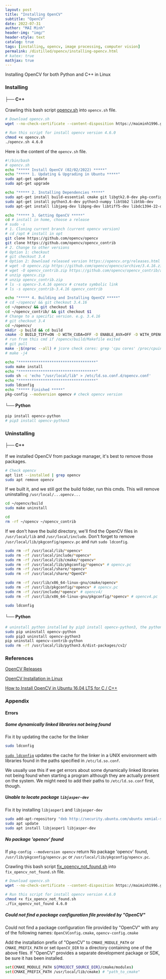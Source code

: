```yaml
---
layout: post
title: "Installing OpenCV"
subtitle: "OpenCV"
date: 2022-07-31
author: "MAI Minh"
header-img: "img/"
header-style: text
catalog: true
tags: [installing, opencv, image processing, computer vision]
permalink: /distilled/opencv/installing-opencv.html
# katex: true
mathjax: true
---
```


Installing OpenCV for both Python and C++ in Linux

### Installing

#### ├── C++

Crawling this bash script [opencv.sh](https://maiminh1996.github.io/scripts/opencv.sh) into `opencv.sh` file.
```bash
# Download opencv.sh
wget --no-check-certificate --content-disposition https://maiminh1996.github.io/scripts/opencv.sh -O opencv.sh

# Run this script for install opencv version 4.6.0
chmod +x opencv.sh  
./opencv.sh 4.6.0
```

Here is the content of the `opencv.sh` file.
```bash
#!/bin/bash
# opencv.sh
echo "***** Install OpenCV (02/02/2022) *****"
echo "***** 1. Updating & Upgrading in Ubuntu *****"
sudo apt-get update
sudo apt-get upgrade

echo "***** 2. Installing Dependencies *****"
sudo apt-get install build-essential cmake git libgtk2.0-dev pkg-config libavcodec-dev libavformat-dev libswscale-dev
sudo apt-get install python3.6-dev python3-numpy libtbb2 libtbb-dev
sudo apt-get install libjpeg-dev libpng-dev libtiff5-dev libdc1394-22-dev libeigen3-dev libtheora-dev libvorbis-dev libxvidcore-dev libx264-dev sphinx-common libtbb-dev yasm libfaac-dev libopencore-amrnb-dev libopencore-amrwb-dev libopenexr-dev libgstreamer-plugins-base1.0-dev libavutil-dev libavfilter-dev libavresample-dev libjasper-dev

echo "***** 3. Getting OpenCV *****"
cd # install in home, choose a release
# sudo -s
# 1. Cloning current branch (current opencv version)
# cd /opt # install in opt
git clone https://github.com/opencv/opencv
git clone https://github.com/opencv/opencv_contrib
# 2. Change to other versions
# Option 1: checkout
# git checkout 3.4
# Option 2: Download released version https://opencv.org/releases.html
# wget -O opencv.zip https://github.com/opencv/opencv/archive/3.4.16.zip
# wget -O opencv_contrib.zip https://github.com/opencv/opencv_contrib/archive/3.4.16.zip
# unzip opencv.zip
# unzip opencv_contrib.zip
# ls -s opencv-3.4.16 opencv # create symbolic link
# ls -s opencv_contrib-3.4.16 opencv_contrib

echo "***** 4. Building and Installing OpenCV *****"
# cd ~/opencv/ && git checkout 3.4.16
cd ~/opencv/ && git checkout $1
cd ~/opencv_contrib/ && git checkout $1
# Change to a specific version. e.g. 3.4.16
# git checkout 3.4
cd ~/opencv/
mkdir -p build && cd build
cmake -D BUILD_TIFF=ON -D WITH_CUDA=OFF -D ENABLE_AVX=OFF -D WITH_OPENGL=OFF -D WITH_OPENCL=OFF -D WITH_IPP=OFF -D WITH_TBB=ON -D BUILD_TBB=ON -D WITH_EIGEN=OFF -D WITH_V4L=OFF -D WITH_VTK=OFF -D BUILD_TESTS=OFF -D BUILD_PERF_TESTS=OFF -D CMAKE_BUILD_TYPE=RELEASE -D CMAKE_INSTALL_PREFIX=/usr/local -D OPENCV_EXTRA_MODULES_PATH=~/opencv_contrib/modules ~/opencv/
# run from this cmd if /opencv/build/Makefile exited
# git pull
make -j$(nproc --all) # jcore check cores: grep 'cpu cores' /proc/cpuinfo | uniq hoac nproc --all
# make -j4

echo "***********************************"
sudo make install
echo "***********************************"
sudo sh -c 'echo "/usr/local/lib" > /etc/ld.so.conf.d/opencv.conf'
echo "***********************************"
sudo ldconfig
echo "***** Finished *****"
pkg-config --modversion opencv # check opencv version
```

#### └── Python

```bash
pip install opencv-python
# pip3 install opencv-python3
```

### Uninstalling

#### ├── C++

If we installed OpenCV from package manager, it's best to remove those packages. 
```bash
# Check opencv 
apt list --installed | grep opencv
sudo apt remove opencv
```

If we built it, and we still got the build folder, run this cmds. This will remove uninstalling `/usr/local/...opencv...`
```bash
cd ~/opencv/build
sudo make uninstall

cd 
rm -rf ~/opencv ~/opencv_contrib
```
If we don't have the build directory, we'll find the OpenCV files in `/usr/local/lib` and `/usr/local/include`. Don't forget to remove `/usr/local/lib/pkgconfig/opencv.pc` and run `sudo ldconfig`.
```bash
sudo rm -rf /usr/local/lib/*opencv*
sudo rm -rf /usr/local/include/*opencv*
sudo rm -rf /usr/local/lib/cmake/*opencv*
sudo rm -rf /usr/local/lib/pkgconfig/*opencv* # opencv.pc
sudo rm -rf /usr/local/share/*opencv*
sudo rm -rf /usr/local/share/*OpenCV*

sudo rm -rf /usr/lib/x86_64-linux-gnu/cmake/opencv*
sudo rm -rf /usr/lib/pkgconfig/*opencv* # opencv.pc
sudo rm -rf /usr/include/*opencv* # opencv4/
sudo rm -rf /usr/lib/x86_64-linux-gnu/pkgconfig/*opencv* # opencv4.pc

sudo ldconfig
```

#### └── Python

```bash
# uninstall python installed by pip3 install opencv-python3, the python built from source (c++) is another one
sudo pip uninstall opencv-python
sudo pip3 uninstall opencv-python3
pip uninstall opencv-contrib-python
sudo rm -rf /usr/local/lib/python3.6/dist-packages/cv2/
```

### References

[OpenCV Releases](https://opencv.org/releases.html)

[OpenCV Installation in Linux](https://docs.opencv.org/4.x/d7/d9f/tutorial_linux_install.html#tutorial_linux_install_detailed_basic_download)

[How to Install OpenCV in Ubuntu 16.04 LTS for C / C++](http://www.codebind.com/cpp-tutorial/install-opencv-ubuntu-cpp/)

### Appendix 

#### Errors

##### Some dynamically linked libraries not being found


Fix it by updating the cache for the linker
```bash
sudo ldconfig
```
[`sudo ldconfig`](https://www.quora.com/What-is-Sudo-Ldconfig-in-Linux) updates the cache for the linker in a UNIX environment with libraries found in the paths specified in `/etc/ld.so.conf`.

We usually use this if we get errors about some dynamically linked libraries not being found when starting a program although they are actually present on the system. We might need to add their paths to `/etc/ld.so.conf` first, though.


##### Unable to locate package `libjasper-dev`

Fix it by installing `libjasper1` and `libjasper-dev`
```bash
sudo add-apt-repository "deb http://security.ubuntu.com/ubuntu xenial-security main"
sudo apt update
sudo apt install libjasper1 libjasper-dev
```


##### No package 'opencv' found

If `pkg-config --modversion opencv` return No package 'opencv' found, 
`/usr/lib/pkgconfig/opencv.pc` or `/usr/local/lib/pkgconfig/opencv.pc`. 

Crawling this bash script [fix_opencv_not_found.sh](https://maiminh1996.github.io/scripts/fix_opencv_not_found.sh) into `fix_opencv_not_found.sh` file.
```bash
# Download opencv.sh
wget --no-check-certificate --content-disposition https://maiminh1996.github.io/scripts/fix_opencv_not_found.sh -O fix_opencv_not_found.sh

# Run this script for install opencv version 4.6.0
chmod +x fix_opencv_not_found.sh  
./fix_opencv_not_found 4.6.0
```

##### Could not find a package configuration file provided by "OpenCV"

Could not find a package configuration file provided by "OpenCV" with any of the following names: `OpenCVConfig.cmake`, `opencv-config.cmake`

Add the installation prefix of "OpenCV" to `CMAKE_MODULE_PATH` or `CMAKE_PREFIX_PATH` or set `OpenCV_DIR` to a directory containing one of the above files.  If "OpenCV" provides a separate development package or SDK, be sure it has been installed.

```bash
set(CMAKE_MODULE_PATH ${PROJECT_SOURCE_DIR}/cmake/modules)
set(CMAKE_PREFIX_PATH /usr/local/lib/cmake) # "path_to_cmake"
```